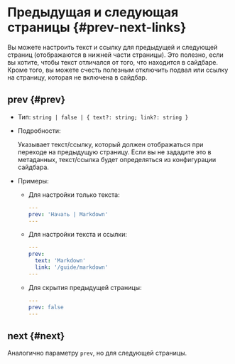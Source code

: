 # Предыдущая и следующая страницы {#prev-next-links}

Вы можете настроить текст и ссылку для предыдущей и следующей страниц (отображаются в нижней части страницы). Это полезно, если вы хотите, чтобы текст отличался от того, что находится в сайдбаре. Кроме того, вы можете счесть полезным отключить подвал или ссылку на страницу, которая не включена в сайдбар.

## prev {#prev}

- Тип: `string | false | { text?: string; link?: string }`

- Подробности:

  Указывает текст/ссылку, который должен отображаться при переходе на предыдущую страницу. Если вы не зададите это в метаданных, текст/ссылка будет определяться из конфигурации сайдбара.

- Примеры:

  - Для настройки только текста:

    ```yaml
    ---
    prev: 'Начать | Markdown'
    ---
    ```

  - Для настройки текста и ссылки:

    ```yaml
    ---
    prev:
      text: 'Markdown'
      link: '/guide/markdown'
    ---
    ```

  - Для скрытия предыдущей страницы:

    ```yaml
    ---
    prev: false
    ---
    ```

## next {#next}

Аналогично параметру `prev`, но для следующей страницы.

